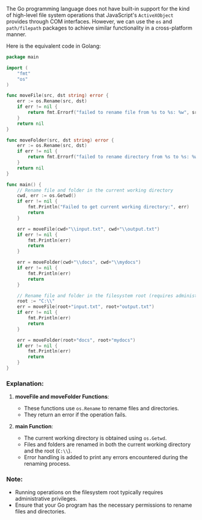 The Go programming language does not have built-in support for the kind of high-level file system operations that JavaScript's `ActiveXObject` provides through COM interfaces. However, we can use the `os` and `path/filepath` packages to achieve similar functionality in a cross-platform manner.

Here is the equivalent code in Golang:

```go
package main

import (
	"fmt"
	"os"
)

func moveFile(src, dst string) error {
	err := os.Rename(src, dst)
	if err != nil {
		return fmt.Errorf("failed to rename file from %s to %s: %w", src, dst, err)
	}
	return nil
}

func moveFolder(src, dst string) error {
	err := os.Rename(src, dst)
	if err != nil {
		return fmt.Errorf("failed to rename directory from %s to %s: %w", src, dst, err)
	}
	return nil
}

func main() {
	// Rename file and folder in the current working directory
	cwd, err := os.Getwd()
	if err != nil {
		fmt.Println("Failed to get current working directory:", err)
		return
	}

	err = moveFile(cwd+"\\input.txt", cwd+"\\output.txt")
	if err != nil {
		fmt.Println(err)
		return
	}

	err = moveFolder(cwd+"\\docs", cwd+"\\mydocs")
	if err != nil {
		fmt.Println(err)
		return
	}

	// Rename file and folder in the filesystem root (requires administrative privileges)
	root := "C:\\"
	err = moveFile(root+"input.txt", root+"output.txt")
	if err != nil {
		fmt.Println(err)
		return
	}

	err = moveFolder(root+"docs", root+"mydocs")
	if err != nil {
		fmt.Println(err)
		return
	}
}
```

### Explanation:
1. **moveFile and moveFolder Functions**:
   - These functions use `os.Rename` to rename files and directories.
   - They return an error if the operation fails.

2. **main Function**:
   - The current working directory is obtained using `os.Getwd`.
   - Files and folders are renamed in both the current working directory and the root (`C:\\`).
   - Error handling is added to print any errors encountered during the renaming process.

### Note:
- Running operations on the filesystem root typically requires administrative privileges.
- Ensure that your Go program has the necessary permissions to rename files and directories.
